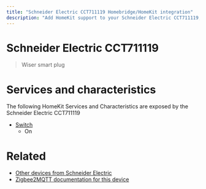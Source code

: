 ```yaml
---
title: "Schneider Electric CCT711119 Homebridge/HomeKit integration"
description: "Add HomeKit support to your Schneider Electric CCT711119, using Homebridge, Zigbee2MQTT and homebridge-z2m."
---
```

<!---
This file has been GENERATED using src/docgen/docgen.ts
DO NOT EDIT THIS FILE MANUALLY!
-->
# Schneider Electric CCT711119
> Wiser smart plug


# Services and characteristics
The following HomeKit Services and Characteristics are exposed by
the Schneider Electric CCT711119

* [Switch](../../switch.md)
  * On


# Related
* [Other devices from Schneider Electric](../index.md#schneider_electric)
* [Zigbee2MQTT documentation for this device](https://www.zigbee2mqtt.io/devices/CCT711119.html)